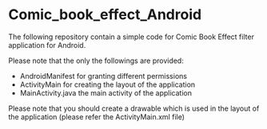 # Comic_book_effect_Android
The following repository contain a simple code for Comic Book Effect filter application for Android.

Please note that the only the followings are provided:
- AndroidManifest for granting different permissions
- ActivityMain for creating the layout of the application
- MainActivity.java the main activity of the application

Please note that you should create a drawable which is used in the layout of the application (please refer the ActivityMain.xml file)
